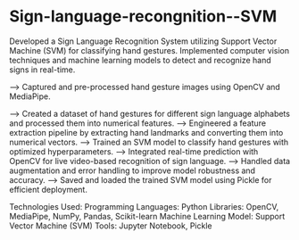 # Sign-language-recongnition--SVM
Developed a Sign Language Recognition System utilizing Support Vector Machine (SVM) for classifying hand gestures. Implemented computer vision techniques and machine learning models to detect and recognize hand signs in real-time.

--> Captured and pre-processed hand gesture images using OpenCV and MediaPipe.

--> Created a dataset of hand gestures for different sign language alphabets and processed them into numerical features.
--> Engineered a feature extraction pipeline by extracting hand landmarks and converting them into numerical vectors.
--> Trained an SVM model to classify hand gestures with optimized hyperparameters.
--> Integrated real-time prediction with OpenCV for live video-based recognition of sign language.
--> Handled data augmentation and error handling to improve model robustness and accuracy.
--> Saved and loaded the trained SVM model using Pickle for efficient deployment.

Technologies Used:
Programming Languages: Python
Libraries: OpenCV, MediaPipe, NumPy, Pandas, Scikit-learn
Machine Learning Model: Support Vector Machine (SVM)
Tools: Jupyter Notebook, Pickle
